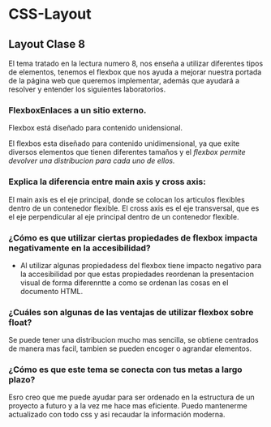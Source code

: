 # CSS-Layout

## Layout Clase 8

El tema tratado en la lectura numero 8, nos enseña a utilizar diferentes tipos de elementos, tenemos el flexbox que nos ayuda a mejorar nuestra portada de la página web que queremos implementar, además que ayudará a resolver y entender los siguientes laboratorios. 

### FlexboxEnlaces a un sitio externo.
Flexbox está diseñado para contenido unidensional.

El flexbos esta diseñado para contenido unidimensional, ya que exite diversos elementos que tienen diferentes tamaños y el *flexbox permite devolver una distribucion para cada uno de ellos.*

### Explica la diferencia entre main axis y cross axis:
El main axis es el eje principal, donde se colocan los articulos flexibles dentro de un contenedor flexible.
El cross axis es el eje transversal, que es el eje perpendicular al eje principal dentro de un contenedor flexible.

### ¿Cómo es que utilizar ciertas propiedades de flexbox impacta negativamente en la accesibilidad?
- Al utilizar algunas propiedadess del flexbox tiene impacto negativo para la accesibilidad por que estas propiedades reordenan la presentacion visual de forma diferenntte a como se ordenan las cosas en el documento HTML.

### ¿Cuáles son algunas de las ventajas de utilizar flexbox sobre float?
Se puede tener una distribucion mucho mas sencilla, se obtiene centrados de manera mas facil, tambien se pueden encoger o agrandar elementos.

### ¿Cómo es que este tema se conecta con tus metas a largo plazo?
Esro creo que me puede ayudar para ser ordenado en la estructura de un proyecto a futuro y a la vez me hace mas eficiente. Puedo mantenerme actualizado con todo css y asi recaudar la información moderna.





